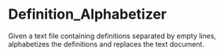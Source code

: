 # Definition_Alphabetizer

Given a text file containing definitions separated by empty lines, alphabetizes the definitions and replaces the text document.
